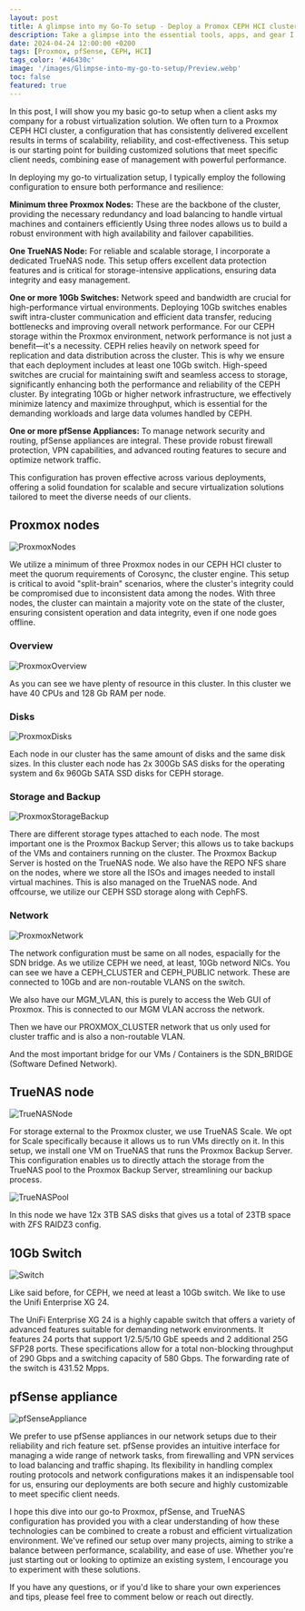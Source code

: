 ```yaml
---
layout: post
title: A glimpse into my Go-To setup - Deploy a Promox CEPH HCI cluster
description: Take a glimpse into the essential tools, apps, and gear I rely on daily, from open source software to minimalist hardware setups that support productivity, creativity, and digital sovereignty.
date: 2024-04-24 12:00:00 +0200
tags: [Proxmox, pfSense, CEPH, HCI]
tags_color: '#46430c'
image: '/images/Glimpse-into-my-go-to-setup/Preview.webp'
toc: false
featured: true
---
```


In this post, I will show you my basic go-to setup when a client asks my company for a robust virtualization solution. We often turn to a Proxmox CEPH HCI cluster, a configuration that has consistently delivered excellent results in terms of scalability, reliability, and cost-effectiveness. This setup is our starting point for building customized solutions that meet specific client needs, combining ease of management with powerful performance.

In deploying my go-to virtualization setup, I typically employ the following configuration to ensure both performance and resilience:

<b>Minimum three Proxmox Nodes:</b> These are the backbone of the cluster, providing the necessary redundancy and load balancing to handle virtual machines and containers efficiently  Using three nodes allows us to build a robust environment with high availability and failover capabilities.

<b>One TrueNAS Node:</b> For reliable and scalable storage, I incorporate a dedicated TrueNAS node. This setup offers excellent data protection features and is critical for storage-intensive applications, ensuring data integrity and easy management.

<b>One or more 10Gb Switches:</b> Network speed and bandwidth are crucial for high-performance virtual environments. Deploying 10Gb switches enables swift intra-cluster communication and efficient data transfer, reducing bottlenecks and improving overall network performance. For our CEPH storage within the Proxmox environment, network performance is not just a benefit—it's a necessity. CEPH relies heavily on network speed for replication and data distribution across the cluster. This is why we ensure that each deployment includes at least one 10Gb switch. High-speed switches are crucial for maintaining swift and seamless access to storage, significantly enhancing both the performance and reliability of the CEPH cluster. By integrating 10Gb or higher network infrastructure, we effectively minimize latency and maximize throughput, which is essential for the demanding workloads and large data volumes handled by CEPH.

<b>One or more pfSense Appliances:</b> To manage network security and routing, pfSense appliances are integral. These provide robust firewall protection, VPN capabilities, and advanced routing features to secure and optimize network traffic.

This configuration has proven effective across various deployments, offering a solid foundation for scalable and secure virtualization solutions tailored to meet the diverse needs of our clients.

## Proxmox nodes

![ProxmoxNodes](/images/Glimpse-into-my-go-to-setup/ProxmoxNodes.webp)

We utilize a minimum of three Proxmox nodes in our CEPH HCI cluster to meet the quorum requirements of Corosync, the cluster engine. This setup is critical to avoid "split-brain" scenarios, where the cluster's integrity could be compromised due to inconsistent data among the nodes. With three nodes, the cluster can maintain a majority vote on the state of the cluster, ensuring consistent operation and data integrity, even if one node goes offline.

### Overview

![ProxmoxOverview](/images/Glimpse-into-my-go-to-setup/ProxmoxOverview.webp)

As you can see we have plenty of resource in this cluster. In this cluster we have 40 CPUs and 128 Gb RAM per node.

### Disks

![ProxmoxDisks](/images/Glimpse-into-my-go-to-setup/ProxmoxDisks.webp)

Each node in our cluster has the same amount of disks and the same disk sizes. In this cluster each node has 2x 300Gb SAS disks for the operating system and 6x 960Gb SATA SSD disks for CEPH storage.

### Storage and Backup

![ProxmoxStorageBackup](/images/Glimpse-into-my-go-to-setup/ProxmoxStorageBackup.webp)

There are different storage types attached to each node. The most important one is the Proxmox Backup Server; this allows us to take backups of the VMs and containers running on the cluster. The Proxmox Backup Server is hosted on the TrueNAS node. We also have the REPO NFS share on the nodes, where we store all the ISOs and images needed to install virtual machines. This is also managed on the TrueNAS node.
And offcourse, we utilize our CEPH SSD storage along with CephFS.

### Network

![ProxmoxNetwork](/images/Glimpse-into-my-go-to-setup/ProxmoxNetwork.webp)

The network configuration must be same on all nodes, espacially for the SDN bridge. As we utilize CEPH we need, at least, 10Gb netword NICs. You can see we have a CEPH_CLUSTER and CEPH_PUBLIC network. These are connected to 10Gb and are non-routable VLANS on the switch.
    
We also have our MGM_VLAN, this is purely to access the Web GUI of Proxmox. This is connected to our MGM VLAN accross the network.

Then we have our PROXMOX_CLUSTER network that us only used for cluster traffic and is also a non-routable VLAN.

And the most important bridge for our VMs / Containers is the SDN_BRIDGE (Software Defined Network).

## TrueNAS node

![TrueNASNode](/images/Glimpse-into-my-go-to-setup/TrueNASNode.webp)

For storage external to the Proxmox cluster, we use TrueNAS Scale. We opt for Scale specifically because it allows us to run VMs directly on it. In this setup, we install one VM on TrueNAS that runs the Proxmox Backup Server. This configuration enables us to directly attach the storage from the TrueNAS pool to the Proxmox Backup Server, streamlining our backup process.

![TrueNASPool](/images/Glimpse-into-my-go-to-setup/TrueNASPool.webp)

In this node we have 12x 3TB SAS disks that gives us a total of 23TB space with ZFS RAIDZ3 config.

## 10Gb Switch

![Switch](/images/Glimpse-into-my-go-to-setup/Switch.webp)

Like said before, for CEPH, we need at least a 10Gb switch. We like to use the Unifi Enterprise XG 24.

The UniFi Enterprise XG 24 is a highly capable switch that offers a variety of advanced features suitable for demanding network environments. It features 24 ports that support 1/2.5/5/10 GbE speeds and 2 additional 25G SFP28 ports. These specifications allow for a total non-blocking throughput of 290 Gbps and a switching capacity of 580 Gbps. The forwarding rate of the switch is 431.52 Mpps.

## pfSense appliance

![pfSenseAppliance](/images/Glimpse-into-my-go-to-setup/pfSenseAppliance.webp)

We prefer to use pfSense appliances in our network setups due to their reliability and rich feature set. pfSense provides an intuitive interface for managing a wide range of network tasks, from firewalling and VPN services to load balancing and traffic shaping. Its flexibility in handling complex routing protocols and network configurations makes it an indispensable tool for us, ensuring our deployments are both secure and highly customizable to meet specific client needs.

I hope this dive into our go-to Proxmox, pfSense, and TrueNAS configuration has provided you with a clear understanding of how these technologies can be combined to create a robust and efficient virtualization environment. We've refined our setup over many projects, aiming to strike a balance between performance, scalability, and ease of use. Whether you're just starting out or looking to optimize an existing system, I encourage you to experiment with these solutions.

If you have any questions, or if you'd like to share your own experiences and tips, please feel free to comment below or reach out directly.
